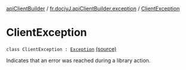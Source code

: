 [apiClientBuilder](../index.md) / [fr.docjyJ.apiClientBuilder.exception](index.md) / [ClientException](./-client-exception.md)

# ClientException

`class ClientException : `[`Exception`](https://kotlinlang.org/api/latest/jvm/stdlib/kotlin/-exception/index.html) [(source)](https://github.com/docjyj/apiClientBuilder/tree/master/src/main/kotlin/fr.docjyJ.apiClientBuilder/exception/ClientException.kt#L6)

Indicates that an error was reached during a library action.

